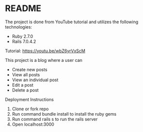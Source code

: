 # README

The project is done from YouTube tutorial and utilizes the following technologies:

* Ruby 2.7.0
* Rails 7.0.4.2

Tutorial: https://youtu.be/wbZ6yrVxScM

This project is a blog where a user can 
- Create new posts
- View all posts
- View an individual post
- Edit a post
- Delete a post

Deployment Instructions
1. Clone or fork repo
2. Run command bundle install to install the ruby gems
3. Run command rails s to run the rails server
4. Open localhost:3000